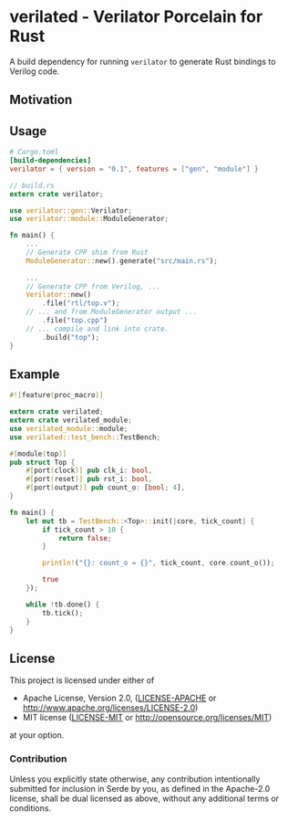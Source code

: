 # verilated - Verilator Porcelain for Rust

A build dependency for running `verilator` to generate Rust bindings to Verilog code.

## Motivation

## Usage

```toml
# Cargo.toml
[build-dependencies]
verilator = { version = "0.1", features = ["gen", "module"] }
```

```rust
// build.rs
extern crate verilator;

use verilator::gen::Verilator;
use verilator::module::ModuleGenerator;

fn main() {
    ...
    // Generate CPP shim from Rust
    ModuleGenerator::new().generate("src/main.rs");
    
    ...
    // Generate CPP from Verilog, ...
    Verilator::new()
        .file("rtl/top.v");
    // ... and from ModuleGenerator output ...
        .file("top.cpp")
    // ... compile and link into crate.
        .build("top");
}
```

## Example

```rust
#![feature(proc_macro)]

extern crate verilated;
extern crate verilated_module;
use verilated_module::module;
use verilated::test_bench::TestBench;

#[module(top)]
pub struct Top {
    #[port(clock)] pub clk_i: bool,
    #[port(reset)] pub rst_i: bool,
    #[port(output)] pub count_o: [bool; 4],
}

fn main() {
    let mut tb = TestBench::<Top>::init(|core, tick_count| {
        if tick_count > 10 {
            return false;
        }

        println!("{}: count_o = {}", tick_count, core.count_o());

        true
    });

    while !tb.done() {
        tb.tick();
    }
}
```

## License

This project is licensed under either of

 * Apache License, Version 2.0, ([LICENSE-APACHE](LICENSE-APACHE) or
   http://www.apache.org/licenses/LICENSE-2.0)
 * MIT license ([LICENSE-MIT](LICENSE-MIT) or
   http://opensource.org/licenses/MIT)

at your option.

### Contribution

Unless you explicitly state otherwise, any contribution intentionally submitted
for inclusion in Serde by you, as defined in the Apache-2.0 license, shall be
dual licensed as above, without any additional terms or conditions.
